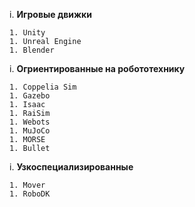 i. __Игровые движки__

    1. Unity
    1. Unreal Engine
    1. Blender

i. __Огриентированные на робототехнику__

    1. Coppelia Sim
    1. Gazebo
    1. Isaac
    1. RaiSim
    1. Webots
    1. MuJoCo
    1. MORSE
    1. Bullet

i. __Узкоспециализированные__

    1. Mover
    1. RoboDK

